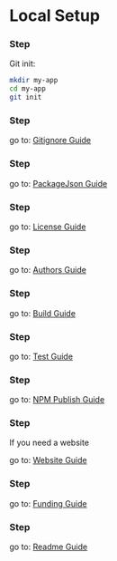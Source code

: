 # Local Setup

### Step

Git init:

```bash
mkdir my-app
cd my-app
git init
```

### Step

go to: [Gitignore Guide](/guides/gitignore/)


### Step

go to: [PackageJson Guide](/guides/package-json/)

### Step

go to: [License Guide](/guides/license/)

### Step

go to: [Authors Guide](/guides/authors/)

### Step

go to: [Build Guide](/guides/build/)
### Step

go to: [Test Guide](/guides/test/)

### Step

go to: [NPM Publish Guide](/guides/npm-publish/)

### Step

If you need a website

go to: [Website Guide](/guides/website/)

### Step

go to: [Funding Guide](/guides/funding/)

### Step

go to: [Readme Guide](/guides/readme/)
